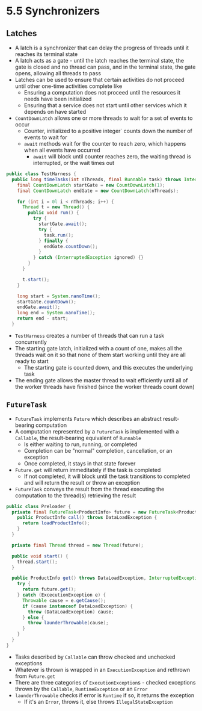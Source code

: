 # 5.5 Synchronizers

## Latches

* A latch is a synchronizer that can delay the progress of threads until it reaches its terminal state
* A latch acts as a gate - until the latch reaches the terminal state, the gate is closed and no thread can pass, and in the terminal state, the gate opens, allowing all threads to pass
* Latches can be used to ensure that certain activities do not proceed until other one-time activities complete like
  * Ensuring a computation does not proceed until the resources it needs have been initialized
  * Ensuring that a service does not start until other services which it depends on have started
* `CountDownLatch` allows one or more threads to wait for a set of events to occur
  * Counter, initialized to a positive integer` counts down the number of events to wait for
  * `await` methods wait for the counter to reach zero, which happens when all events have occurred
    * `await` will block until counter reaches zero, the waiting thread is interrupted, or the wait times out

```java
public class TestHarness {
  public long timeTasks(int nThreads, final Runnable task) throws InterruptedException {
    final CountDownLatch startGate = new CountDownLatch(1);
    final CountDownLatch endGate = new CountDownLatch(nThreads);

    for (int i = 0l i < nThreads; i++) {
      Thread t = new Thread() {
        public void run() {
          try {
            startGate.await();
            try {
              task.run();
            } finally {
              endGate.countDown();
            }
          } catch (InterruptedException ignored) {}
        }
      }

      t.start();
    }

    long start = System.nanoTime();
    startGate.countDown();
    endGate.await();
    long end = System.nanoTime();
    return end - start;
  }
```

* `TestHarness` creates a number of threads that can run a task concurrently
* The starting gate latch, initialized with a count of one, makes all the threads wait on it so that none of them start working until they are all ready to start
  * The starting gate is counted down, and this executes the underlying task
* The ending gate allows the master thread to wait efficiently until all of the worker threads have finished (since the worker threads count down)

## `FutureTask`

* `FutureTask` implements `Future` which describes an abstract result-bearing computation
* A computation represented by a `FutureTask` is implemented with a `Callable`, the result-bearing equivalent of `Runnable`
  * Is either waiting to run, running, or completed
  * Completion can be "normal" completion, cancellation, or an exception
  * Once completed, it stays in that state forever
* `Future.get` will return immeditately if the task is completed
  * If not completed, it will block until the task transitions to completed and will return the result or throw an exception 
* `FutureTask` conveys the result from the thread executing the computation to the thread(s) retrieving the result

```java
public class Preloader {
  private final FutureTask<ProductInfo> future = new FutureTask<ProductInfo>(new Callable<ProductInfo>() {
    public ProductInfo call() throws DataLoadException {
      return loadProductInfo();
    }
  }

  private final Thread thread = new Thread(future);

  public void start() {
    thread.start();
  }

  public ProductInfo get() throws DataLoadException, InterruptedException {
    try {
      return future.get();
    } catch (ExcecutionException e) {
      Throwable cause = e.getCause();
      if (cause instanceof DataLoadException) {
        throw (DataLoadException) cause;
      } else {
        throw launderThrowable(cause);
      }
    }
  }
}
```

* Tasks described by `Callable` can throw checked and unchecked exceptions
* Whatever is thrown is wrapped in an `ExecutionException` and rethrown from `Future.get`
* There are three categories of `ExecutionException`s - checked exceptions thrown by the `Callable`, `RuntimeException` or an `Error`
* `launderThrowable` checks if error is `Runtime` if so, it returns the exception
  * If it's an `Error`, throws it, else throws `IllegalStateException`
